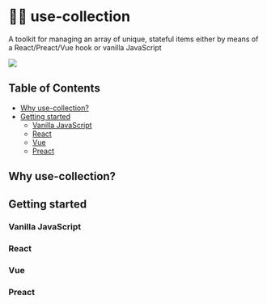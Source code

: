 <!-- omit in toc -->
# 🤹‍♂️ use-collection

A toolkit for managing an array of unique, stateful items either by means of a React/Preact/Vue hook or vanilla JavaScript

![](./packages/documentation/assets/image.png/logo.png)

<!-- omit in toc -->
## Table of Contents

- [Why use-collection?](#why-use-collection)
- [Getting started](#getting-started)
  - [Vanilla JavaScript](#vanilla-javascript)
  - [React](#react)
  - [Vue](#vue)
  - [Preact](#preact)

## Why use-collection?

## Getting started

### Vanilla JavaScript

### React

### Vue

### Preact